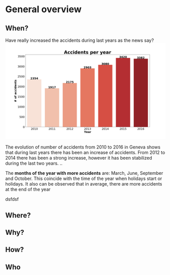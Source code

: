 # General overview

## When?
Have really increased the accidents during last years as the news say?
![Image](../img/acc_year.png)

The evolution of number of accidents from 2010 to 2016 in Geneva shows that during last years there has been an increase of accidents. From 2012 to 2014 there has been a strong increase, however it has been stabilized during the last two years. ..

The **months of the year with more accidents** are: March, June, September and October. This coincide with the time of the year when holidays start or holidays. It also can be observed that in average, there are more accidents at the end of the year


dsfdsf
## Where?


## Why?


## How?


## Who
